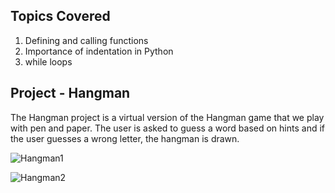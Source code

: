 ## Topics Covered
1. Defining and calling functions
2. Importance of indentation in Python
3. while loops

## Project - Hangman

The Hangman project is a virtual version of the Hangman game that we play with pen and paper. The user is asked to guess a word based on hints and if the user guesses a wrong letter, the hangman is drawn.

![Hangman1](https://github.com/user-attachments/assets/3bf0f37e-b38d-4cf0-ab06-713862ccae40)

![Hangman2](https://github.com/user-attachments/assets/d9a507d4-6f49-4cfc-b8ff-f739d2f28026)
